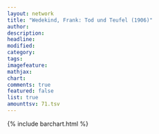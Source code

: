 ```yaml
---
layout: network
title: "Wedekind, Frank: Tod und Teufel (1906)"
author:
description:
headline:
modified:
category:
tags:
imagefeature: 
mathjax: 
chart: 
comments: true
featured: false
list: true
amounttsv: 71.tsv
---
```

{% include barchart.html %}
